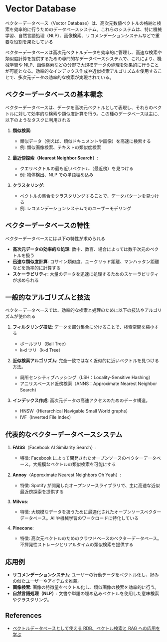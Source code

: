 # Vector Database

ベクターデータベース（Vector Database）は、高次元数値ベクトルの格納と検索を効率的に行うためのデータベースシステム。これらのシステムは、特に機械学習、自然言語処理（NLP）、画像検索、リコメンデーションシステムなどで重要な役割を果たしている

ベクターデータベースは高次元ベクトルデータを効率的に管理し、高速な検索や類似度計算を提供するための専門的なデータベースシステムで、これにより、機械学習や NLP、画像検索などの分野で大規模データの処理を効果的に行うことが可能となる。効率的なインデックス作成や近似検索アルゴリズムを使用することで、多次元データの効率的な検索が実現されている。

## ベクターデータベースの基本概念

ベクターデータベースは、データを高次元ベクトルとして表現し、それらのベクトルに対して効率的な検索や類似度計算を行う。この種のデータベースは主に、以下のようなタスクに利用される

1. **類似検索**:

   - 類似データ（例えば、類似ドキュメントや画像）を高速に検索する
   - 例: 類似画像検索、テキストの類似度検索

2. **最近傍探索（Nearest Neighbor Search）**:

   - クエリベクトルの最も近いベクトル（最近傍）を見つける
   - 例: 物体検出、NLP での単語埋め込み

3. **クラスタリング**:
   - ベクトルの集合をクラスタリングすることで、データパターンを見つける
   - 例: レコメンデーションシステムでのユーザーモデリング

## ベクターデータベースの特性

ベクターデータベースには以下の特性が求められる

- **高次元データの効率的な処理**: 数十、数百、場合によっては数千次元のベクトルを扱う
- **迅速な類似度計算**: コサイン類似度、ユークリッド距離、マンハッタン距離などを効率的に計算する
- **スケーラビリティ**: 大量のデータを迅速に処理するためのスケーラビリティが求められる

## 一般的なアルゴリズムと技法

ベクターデータベースでは、効率的な検索と処理のために以下の技法やアルゴリズムが使われる

1. **フィルタリング技法**: データを部分集合に分けることで、検索空間を縮小する

   - ボールツリ（Ball Tree）
   - k-d ツリ（k-d Tree）

2. **近似検索アルゴリズム**: 完全一致ではなく近似的に近いベクトルを見つける方法。

   - 局所センシティブハッシング（LSH：Locality-Sensitive Hashing）
   - アニリスべースド近傍検索（ANNS：Approximate Nearest Neighbor Search）

3. **インデックス作成**: 高次元データの高速アクセスのためのデータ構造。
   - HNSW（Hierarchical Navigable Small World graphs）
   - IVF（Inverted File Index）

## 代表的なベクターデータベースシステム

1. **FAISS**（Facebook AI Similarity Search）:

   - 特徴: Facebook によって開発されたオープンソースのベクターデータベース。大規模なベクトルの類似検索を可能にする

2. **Annoy**（Approximate Nearest Neighbors Oh Yeah）:

   - 特徴: Spotify が開発したオープンソースライブラリで、主に高速な近似最近傍探索を提供する

3. **Milvus**:

   - 特徴: 大規模なデータを扱うために最適化されたオープンソースベクターデータベース。AI や機械学習のワークロードに特化している

4. **Pinecone**:
   - 特徴: 高次元ベクトルのためのクラウドベースのベクターデータベース。不揮発性ストレージとリアルタイムの類似検索を提供する

## 応用例

- **リコメンデーションシステム**: ユーザーの行動データをベクトル化し、好みの似たユーザーやアイテムを推薦。
- **画像検索**: 画像の特徴量をベクトル化し、類似画像の検索を効率的に行う。
- **自然言語処理（NLP）**: 文書や単語の埋め込みベクトルを使用した意味検索やクラスタリング。

## References

- [ベクトルデータベースとして使える RDB、ベクトル検索と RAG への応用を学ぶ](https://xtech.nikkei.com/atcl/nxt/column/18/03004/122000004/)
